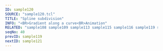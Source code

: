 ```yaml
---
ID: sample120
SOURCE: "sample120.tcl"
TITLE: "Spline subdivision"
INFO: "<BR>Gradient along a curve<BR>Animation"
RELATED: "sample108 sample109 sample113 sample115 sample116 sample119 sample121"
seqNo: 40
prevID: sample119
nextID: sample121
---
```

